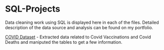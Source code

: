 # SQL-Projects

Data cleaning work using SQL is displayed here in each of the files. Detailed description of the data source and analysis can be found on my portfolio.

[COVID Dataset](https://github.com/sitharavpk/SQL-Projects/blob/main/COVID_dataset.sql) - Extracted data related to Covid Vaccinations and Covid Deaths and maniputed the tables to get a few information.

